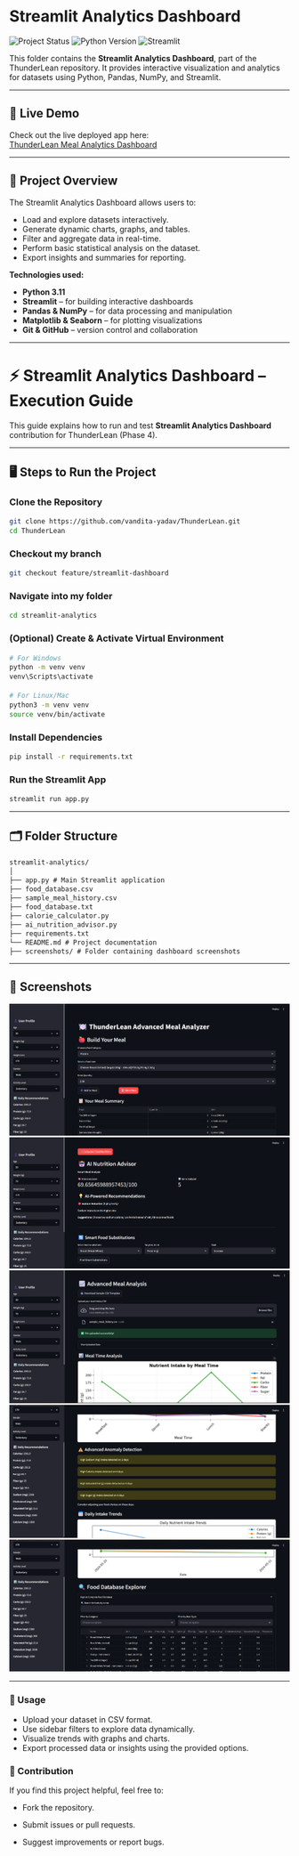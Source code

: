 ﻿# Streamlit Analytics Dashboard

![Project Status](https://img.shields.io/badge/status-Completed-brightgreen)
![Python Version](https://img.shields.io/badge/python-3.11-blue)
![Streamlit](https://img.shields.io/badge/streamlit-1.30-orange)

This folder contains the **Streamlit Analytics Dashboard**, part of the ThunderLean repository. It provides interactive visualization and analytics for datasets using Python, Pandas, NumPy, and Streamlit.

---

## 🔗 Live Demo
Check out the live deployed app here:  
[ThunderLean Meal Analytics Dashboard](https://girlscript25-thunderlean-meal-analytics-dashboard.streamlit.app/)

---
## 🚀 Project Overview
The Streamlit Analytics Dashboard allows users to:
- Load and explore datasets interactively.
- Generate dynamic charts, graphs, and tables.
- Filter and aggregate data in real-time.
- Perform basic statistical analysis on the dataset.
- Export insights and summaries for reporting.

**Technologies used:**
- **Python 3.11**
- **Streamlit** – for building interactive dashboards
- **Pandas & NumPy** – for data processing and manipulation
- **Matplotlib & Seaborn** – for plotting visualizations
- **Git & GitHub** – version control and collaboration

---
# ⚡ Streamlit Analytics Dashboard – Execution Guide

This guide explains how to run and test **Streamlit Analytics Dashboard** contribution for ThunderLean (Phase 4).  

---

## 🖥️ Steps to Run the Project

### Clone the Repository
```bash
git clone https://github.com/vandita-yadav/ThunderLean.git
cd ThunderLean
```

### Checkout my branch
```bash
git checkout feature/streamlit-dashboard
```
### Navigate into my folder
```bash
cd streamlit-analytics
```
### (Optional) Create & Activate Virtual Environment
```bash
# For Windows
python -m venv venv
venv\Scripts\activate

# For Linux/Mac
python3 -m venv venv
source venv/bin/activate
```

### Install Dependencies
```bash
pip install -r requirements.txt
```

### Run the Streamlit App
```bash
streamlit run app.py
```
---

## 🗂 Folder Structure
```
streamlit-analytics/
│
├── app.py # Main Streamlit application
├── food_database.csv
├── sample_meal_history.csv
├── food_database.txt
├── calorie_calculator.py
├── ai_nutrition_advisor.py
├── requirements.txt
└── README.md # Project documentation
├── screenshots/ # Folder containing dashboard screenshots

```

---

## 📸 Screenshots
![Dashboard Screenshot 1](streamlit-analytics/screenshots/dashboard1.png)
![Dashboard Screenshot 2](streamlit-analytics/screenshots/dashboard2.png)
![Dashboard Screenshot 3](streamlit-analytics/screenshots/dashboard3.png)
![Dashboard Screenshot 4](streamlit-analytics/screenshots/dashboard4.png)
![Dashboard Screenshot 5](streamlit-analytics/screenshots/dashboard5.png)

---

### 📝 Usage
- Upload your dataset in CSV format.
- Use sidebar filters to explore data dynamically.
- Visualize trends with graphs and charts.
- Export processed data or insights using the provided options.

### 🤝 Contribution
If you find this project helpful, feel free to:
- Fork the repository.
- Submit issues or pull requests.

- Suggest improvements or report bugs.



